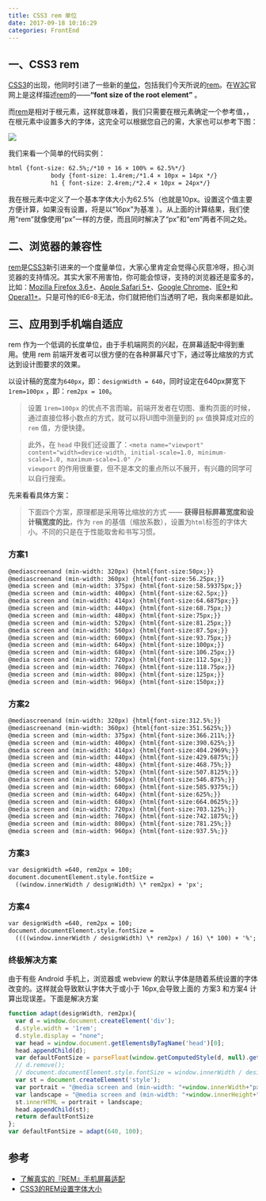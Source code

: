 ```yaml
---
title: CSS3 rem 单位
date: 2017-09-18 10:16:29
categories: FrontEnd
---
```


## 一、CSS3 rem
[CSS3](http://www.w3.org/TR/css3-values/)的出现，他同时引进了一些新的[单位](http://www.w3.org/TR/css3-values/#rem-unit)，包括我们今天所说的[rem](http://www.w3.org/TR/css3-values/#rem-unit)。在[W3C](http://www.w3.org/TR/css3-values/#rem-unit)官网上是这样描述[rem](http://www.w3.org/TR/css3-values/#rem-unit)的——**“font size of the root element”** 。

而[rem](http://www.w3.org/TR/css3-values/#rem-unit)是相对于根元素<html>，这样就意味着，我们只需要在根元素确定一个参考值，，在根元素中设置多大的字体，这完全可以根据您自己的需，大家也可以参考下图：

[![](http://www.w3cplus.com/sites/default/files/emTable.png)](http://pxtoem.com/)

我们来看一个简单的代码实例：

```html
html {font-size: 62.5%;/*10 ÷ 16 × 100% = 62.5%*/}
			body {font-size: 1.4rem;/*1.4 × 10px = 14px */}
			h1 { font-size: 2.4rem;/*2.4 × 10px = 24px*/}
```

我在根元素<html>中定义了一个基本字体大小为62.5%（也就是10px。设置这个值主要方便计算，如果没有设置，将是以“16px”为基准 ）。从上面的计算结果，我们使用“rem”就像使用“px”一样的方便，而且同时解决了“px”和“em”两者不同之处。

## 二、浏览器的兼容性

[rem](http://www.w3.org/TR/css3-values/#rem-unit)是[CSS3](http://www.w3.org/TR/css3-values/)新引进来的一个度量单位，大家心里肯定会觉得心灰意冷呀，担心浏览器的支持情况。其实大家不用害怕，你可能会惊讶，支持的浏览器还是蛮多的，比如：[Mozilla Firefox 3.6+](http://firefox.com/)、[Apple Safari 5+](http://apple.com/safari/)、[Google Chrome](http://google.com/chrome)、[IE9+](http://windows.microsoft.com/en-US/internet-explorer/products/ie/home)和[Opera11+](http://www.opera.com/)。只是可怜的IE6-8无法，你们就把他们当透明了吧，我向来都是如此。

## 三、应用到手机端自适应
rem 作为一个低调的长度单位，由于手机端网页的兴起，在屏幕适配中得到重用。使用 rem 前端开发者可以很方便的在各种屏幕尺寸下，通过等比缩放的方式达到设计图要求的效果。

以设计稿的宽度为`640px`，即：`designWidth = 640`，同时设定在640px屏宽下 `1rem=100px` ，即：`rem2px = 100`。

> 设置 `1rem=100px` 的优点不言而喻。前端开发者在切图、重构页面的时候，通过直接位移小数点的方式，就可以将UI图中测量到的 `px` 值换算成对应的 `rem` 值，方便快捷。

> 此外，在 `head` 中我们还设置了：`<meta name="viewport" content="width=device-width, initial-scale=1.0, minimum-scale=1.0, maximum-scale=1.0" />`   
> `viewport` 的作用很重要，但不是本文的重点所以不展开，有兴趣的同学可以自行搜索。

先来看看具体方案：

> 下面四个方案，原理都是采用等比缩放的方式 —— **获得目标屏幕宽度和设计稿宽度的比**，作为 `rem` 的基值（缩放系数），设置为`html`标签的字体大小。不同的只是在于性能取舍和书写习惯。

### 方案1
```html
@mediascreenand (min-width: 320px) {html{font-size:50px;}}
@mediascreenand (min-width: 360px) {html{font-size:56.25px;}}
@media screen and (min-width: 375px) {html{font-size:58.59375px;}}
@media screen and (min-width: 400px) {html{font-size:62.5px;}}
@media screen and (min-width: 414px) {html{font-size:64.6875px;}}
@media screen and (min-width: 440px) {html{font-size:68.75px;}}
@media screen and (min-width: 480px) {html{font-size:75px;}}
@media screen and (min-width: 520px) {html{font-size:81.25px;}}
@media screen and (min-width: 560px) {html{font-size:87.5px;}}
@media screen and (min-width: 600px) {html{font-size:93.75px;}}
@media screen and (min-width: 640px) {html{font-size:100px;}}
@media screen and (min-width: 680px) {html{font-size:106.25px;}}
@media screen and (min-width: 720px) {html{font-size:112.5px;}}
@media screen and (min-width: 760px) {html{font-size:118.75px;}}
@media screen and (min-width: 800px) {html{font-size:125px;}}
@media screen and (min-width: 960px) {html{font-size:150px;}}
```

### 方案2
```html
@mediascreenand (min-width: 320px) {html{font-size:312.5%;}}
@mediascreenand (min-width: 360px) {html{font-size:351.5625%;}}
@media screen and (min-width: 375px) {html{font-size:366.211%;}}
@media screen and (min-width: 400px) {html{font-size:390.625%;}}
@media screen and (min-width: 414px) {html{font-size:404.2969%;}}
@media screen and (min-width: 440px) {html{font-size:429.6875%;}}
@media screen and (min-width: 480px) {html{font-size:468.75%;}}
@media screen and (min-width: 520px) {html{font-size:507.8125%;}}
@media screen and (min-width: 560px) {html{font-size:546.875%;}}
@media screen and (min-width: 600px) {html{font-size:585.9375%;}}
@media screen and (min-width: 640px) {html{font-size:625%;}}
@media screen and (min-width: 680px) {html{font-size:664.0625%;}}
@media screen and (min-width: 720px) {html{font-size:703.125%;}}
@media screen and (min-width: 760px) {html{font-size:742.1875%;}}
@media screen and (min-width: 800px) {html{font-size:781.25%;}}
@media screen and (min-width: 960px) {html{font-size:937.5%;}}
```

### 方案3
```html
var designWidth =640, rem2px = 100;
document.documentElement.style.fontSize = 
  ((window.innerWidth / designWidth) \* rem2px) + 'px';
```

### 方案4
```html
var designWidth =640, rem2px = 100;
document.documentElement.style.fontSize = 
  ((((window.innerWidth / designWidth) \* rem2px) / 16) \* 100) + '%';
```

### 终极解决方案
由于有些 Android 手机上，浏览器或 webview 的默认字体是随着系统设置的字体改变的。这样就会导致默认字体大于或小于 16px,会导致上面的 方案3 和方案4 计算出现误差。下面是解决方案
```js
function adapt(designWidth, rem2px){
  var d = window.document.createElement('div');
  d.style.width = '1rem';
  d.style.display = "none";
  var head = window.document.getElementsByTagName('head')[0];
  head.appendChild(d);
  var defaultFontSize = parseFloat(window.getComputedStyle(d, null).getPropertyValue('width'));
  // d.remove();
  // document.documentElement.style.fontSize = window.innerWidth / designWidth * rem2px / defaultFontSize * 100 + '%';
  var st = document.createElement('style');
  var portrait = "@media screen and (min-width: "+window.innerWidth+"px) {html{font-size:"+ ((window.innerWidth/(designWidth/rem2px)/defaultFontSize)*100) +"%;}}";
  var landscape = "@media screen and (min-width: "+window.innerHeight+"px) {html{font-size:"+ ((window.innerHeight/(designWidth/rem2px)/defaultFontSize)*100) +"%;}}"
  st.innerHTML = portrait + landscape;
  head.appendChild(st);
  return defaultFontSize
};
var defaultFontSize = adapt(640, 100);
```

## 参考
- [了解真实的『REM』手机屏幕适配](https://github.com/hbxeagle/rem)
- [CSS3的REM设置字体大小](hhttp://www.w3cplus.com/css3/define-font-size-with-css3-rem)





